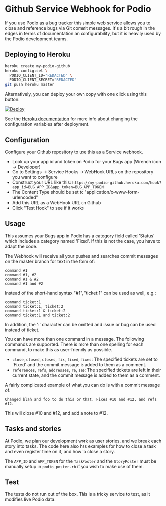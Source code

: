 # Github Service Webhook for Podio

If you use Podio as a bug tracker this simple web service allows you to close and reference bugs via Git commit messages. It's a bit rough in the edges in terms of documentation an configurability, but it is heavily used by the Podio development teams.

## Deploying to Heroku
``` sh
heroku create my-podio-github
heroku config:set \
  PODIO_CLIENT_ID="REDACTED" \
  PODIO_CLIENT_SECRET="REDACTED"
git push heroku master
```

Alternatively, you can deploy your own copy with one click using this button:

[![Deploy](https://www.herokucdn.com/deploy/button.svg)](https://heroku.com/deploy?template=https://github.com/podio/podio-github-public)

See the [Heroku documentation](https://devcenter.heroku.com/articles/config-vars) for more info about changing the configuration variables after deployment.

## Configuration

Configure your Github repository to use this as a Service webhook.

 * Look up your app id and token on Podio for your Bugs app (Wrench icon -> Developer)
 * Go to Settings -> Service Hooks -> WebHook URLs on the repository you want to configure
 * Construct your URL like this: `https://my-podio-github.heroku.com/hook?app_id=BUG_APP_ID&app_token=BUG_APP_TOKEN`
 * The Content Type should be set to "application/x-www-form-urlencoded"
 * Add this URL as a WebHook URL on Github
 * Click "Test Hook" to see if it works

## Usage

This assumes your Bugs app in Podio has a category field called 'Status' which includes a category named 'Fixed'. If this is not the case, you have to adapt the code.

The Webhook will receive all your pushes and searches commit messages on the master branch for text in the form of:

    command #1
    command #1, #2
    command #1 & #2
    command #1 and #2

Instead of the short-hand syntax "#1", "ticket:1" can be used as well, e.g.:

    command ticket:1
    command ticket:1, ticket:2
    command ticket:1 & ticket:2
    command ticket:1 and ticket:2

In addition, the ':' character can be omitted and issue or bug can be used instead of ticket.

You can have more than one command in a message. The following commands are supported. There is more than one spelling for each command, to make this as user-friendly as possible.

 * `close`, `closed`, `closes`, `fix`, `fixed`, `fixes`: The specified tickets are set to 'Fixed' and the commit message is added to them as a comment.
 * `references`, `refs`, `addresses`, `re`, `see`: The specified tickets are left in their current state, and the commit message is added to them as a comment.

A fairly complicated example of what you can do is with a commit message of:

    Changed blah and foo to do this or that. Fixes #10 and #12, and refs #12.

This will close #10 and #12, and add a note to #12.

## Tasks and stories

At Podio, we plan our development work as user stories, and we break each story into tasks. The code here also has examples for how to close a task and even register time on it, and how to close a story.

The `APP_ID` and `APP_TOKEN` for the `TaskPoster` and the `StoryPoster` must be manually setup in `podio_poster.rb` if you wish to make use of them.


## Test

The tests do not run out of the box. This is a tricky service to test, as it modifies live Podio data.

